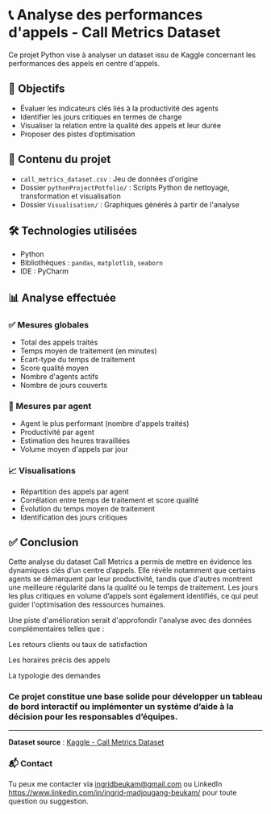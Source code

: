 # 📞 Analyse des performances d'appels - Call Metrics Dataset

Ce projet Python vise à analyser un dataset issu de Kaggle concernant les performances des appels en centre d'appels.

## 🎯 Objectifs

- Évaluer les indicateurs clés liés à la productivité des agents
- Identifier les jours critiques en termes de charge
- Visualiser la relation entre la qualité des appels et leur durée
- Proposer des pistes d’optimisation

## 📁 Contenu du projet

- `call_metrics_dataset.csv` : Jeu de données d'origine
- Dossier `pythonProjectPotfolio/` : Scripts Python de nettoyage, transformation et visualisation
- Dossier `Visualisation/` : Graphiques générés à partir de l'analyse

## 🛠️ Technologies utilisées

- Python
- Bibliothèques : `pandas`, `matplotlib`, `seaborn`
- IDE : PyCharm

## 📊 Analyse effectuée

### ✅ Mesures globales

- Total des appels traités
- Temps moyen de traitement (en minutes)
- Écart-type du temps de traitement
- Score qualité moyen
- Nombre d'agents actifs
- Nombre de jours couverts

### 👤 Mesures par agent

- Agent le plus performant (nombre d'appels traités)
- Productivité par agent
- Estimation des heures travaillées
- Volume moyen d'appels par jour

### 📈 Visualisations

- Répartition des appels par agent
- Corrélation entre temps de traitement et score qualité
- Évolution du temps moyen de traitement
- Identification des jours critiques


## ✅ Conclusion
Cette analyse du dataset Call Metrics a permis de mettre en évidence les dynamiques clés d’un centre d’appels. Elle révèle notamment que certains agents se démarquent par leur productivité, tandis que d'autres montrent une meilleure régularité dans la qualité ou le temps de traitement. 
Les jours les plus critiques en volume d’appels sont également identifiés, ce qui peut guider l'optimisation des ressources humaines.

Une piste d'amélioration serait d'approfondir l'analyse avec des données complémentaires telles que :

Les retours clients ou taux de satisfaction

Les horaires précis des appels

La typologie des demandes

### Ce projet constitue une base solide pour développer un tableau de bord interactif ou implémenter un système d’aide à la décision pour les responsables d’équipes.
---

**Dataset source** : [Kaggle - Call Metrics Dataset](https://www.kaggle.com/)

### 📬 Contact
Tu peux me contacter via ingridbeukam@gmail.com ou LinkedIn https://www.linkedin.com/in/ingrid-madjougang-beukam/ pour toute question ou suggestion.

